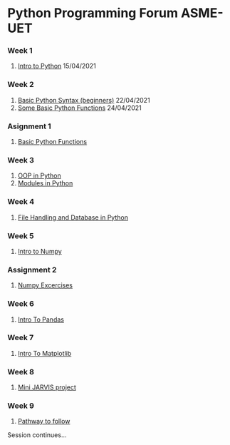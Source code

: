 # Python Programming Forum ASME-UET

### Week 1
1) [Intro to Python](https://github.com/M-Usman-Tahir/PPF-ASME-UET/tree/main/Week%201) 15/04/2021

### Week 2
1) [Basic Python Syntax (beginners)](https://github.com/M-Usman-Tahir/PPF-ASME-UET/tree/main/Week%202) 22/04/2021
2) [Some Basic Python Functions](https://github.com/M-Usman-Tahir/PPF-ASME-UET/tree/main/Week%202) 24/04/2021

### Asignment 1
1) [Basic Python Functions](https://github.com/M-Usman-Tahir/PPF-ASME-UET/tree/main/Week%202/Assignment)

### Week 3
1) [OOP in Python](https://github.com/M-Usman-Tahir/PPF-ASME-UET/tree/main/Week%203)
2) [Modules in Python](https://github.com/M-Usman-Tahir/PPF-ASME-UET/tree/main/Week%203)

### Week 4
1) [File Handling and Database in Python](https://github.com/M-Usman-Tahir/PPF-ASME-UET/tree/main/Week%204)

### Week 5
1) [Intro to Numpy](https://github.com/M-Usman-Tahir/PPF-ASME-UET/tree/main/Week%205)

### Assignment 2
1) [Numpy Excercises](https://github.com/M-Usman-Tahir/PPF-ASME-UET/tree/main/Week%205/Assignment)

### Week 6
1) [Intro To Pandas](https://github.com/M-Usman-Tahir/PPF-ASME-UET/tree/main/Week%206)

### Week 7
1) [Intro To Matplotlib](https://github.com/M-Usman-Tahir/PPF-ASME-UET/tree/main/Week%207)

### Week 8
1) [Mini JARVIS project](https://github.com/M-Usman-Tahir/PPF-ASME-UET/tree/main/Week%208)

### Week 9
1) [Pathway to follow](https://github.com/M-Usman-Tahir/PPF-ASME-UET/tree/main/Week%209)

Session continues...
